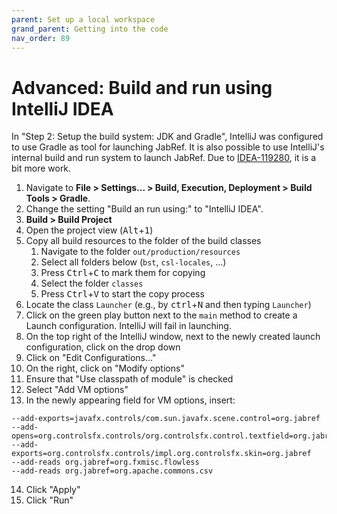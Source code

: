 ```yaml
---
parent: Set up a local workspace
grand_parent: Getting into the code
nav_order: 89
---
```


# Advanced: Build and run using IntelliJ IDEA

In "Step 2: Setup the build system: JDK and Gradle", IntelliJ was configured to use Gradle as tool for launching JabRef.
It is also possible to use IntelliJ's internal build and run system to launch JabRef.
Due to [IDEA-119280](https://youtrack.jetbrains.com/issue/IDEA-119280), it is a bit more work.

1. Navigate to **File > Settings... > Build, Execution, Deployment > Build Tools > Gradle**.
2. Change the setting "Build an run using:" to "IntelliJ IDEA".
3. **Build > Build Project**
4. Open the project view (<kbd>Alt</kbd>+<kbd>1</kbd>)
5. Copy all build resources to the folder of the build classes
   1. Navigate to the folder `out/production/resources`
   2. Select all folders below (`bst`, `csl-locales`, ...)
   3. Press <kbd>Ctrl</kbd>+<kbd>C</kbd> to mark them for copying
   4. Select the folder `classes`
   5. Press <kbd>Ctrl</kbd>+<kbd>V</kbd> to start the copy process
6. Locate the class `Launcher` (e.g., by <kbd>ctrl</kbd>+<kbd>N</kbd> and then typing `Launcher`)
7. Click on the green play button next to the `main` method to create a Launch configuration. IntelliJ will fail in launching.
8. On the top right of the IntelliJ window, next to the newly created launch configuration, click on the drop down
9. Click on "Edit Configurations..."
10. On the right, click on "Modify options"
11. Ensure that "Use classpath of module" is checked
12. Select "Add VM options"
13. In the newly appearing field for VM options, insert:

   ```text
   --add-exports=javafx.controls/com.sun.javafx.scene.control=org.jabref
   --add-opens=org.controlsfx.controls/org.controlsfx.control.textfield=org.jabref
   --add-exports=org.controlsfx.controls/impl.org.controlsfx.skin=org.jabref
   --add-reads org.jabref=org.fxmisc.flowless
   --add-reads org.jabref=org.apache.commons.csv
   ```

14. Click "Apply"
15. Click "Run"
